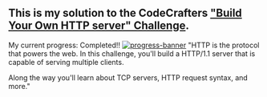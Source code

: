 
## This is my solution to the CodeCrafters ["Build Your Own HTTP server" Challenge](https://app.codecrafters.io/courses/http-server/overview).

My current progress: Completed!!
[![progress-banner](https://backend.codecrafters.io/progress/http-server/eb476390-c0d6-49ae-a4ad-41743604cc21)](https://app.codecrafters.io/users/codecrafters-bot?r=2qF)
"HTTP is the protocol that powers the web. In this challenge, you'll build a HTTP/1.1 server that is capable of serving multiple clients.

Along the way you'll learn about TCP servers, HTTP request syntax, and more."
